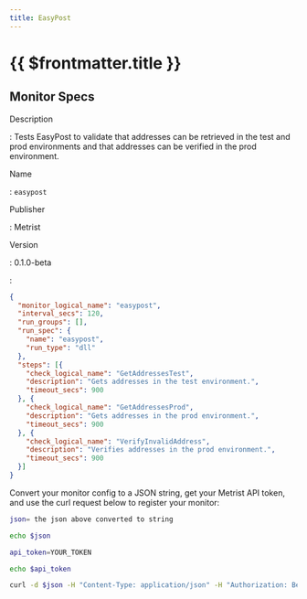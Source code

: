 ```yaml
---
title: EasyPost
---
```


# {{ $frontmatter.title }}

## Monitor Specs

Description

: Tests EasyPost to validate that addresses can be retrieved in the test and prod environments and that addresses can be verified in the prod environment.

Name

: `easypost`

Publisher

: Metrist

Version

: 0.1.0-beta

: &nbsp;


<!--@include: /parts/_1.md-->


<!--@include: /parts/_2.md-->


<!--@include: /parts/_3.md-->





<!--@include: /parts/_4.md-->


```json
{
  "monitor_logical_name": "easypost",
  "interval_secs": 120,
  "run_groups": [],
  "run_spec": {
    "name": "easypost",
    "run_type": "dll"
  },
  "steps": [{
    "check_logical_name": "GetAddressesTest",
    "description": "Gets addresses in the test environment.",
    "timeout_secs": 900
  }, {
    "check_logical_name": "GetAddressesProd",
    "description": "Gets addresses in the prod environment.",
    "timeout_secs": 900
  }, {
    "check_logical_name": "VerifyInvalidAddress",
    "description": "Verifies addresses in the prod environment.",
    "timeout_secs": 900
  }]
}
```




Convert your monitor config to a JSON string, get your Metrist API token, and use the curl request below to register your monitor:

```sh
json= the json above converted to string

echo $json

api_token=YOUR_TOKEN

echo $api_token

curl -d $json -H "Content-Type: application/json" -H "Authorization: Bearer $api_token" 'https://app.metrist.io/api/v0/monitor-config'

```

<!--@include: /parts/tips_api.md-->


<!--@include: /parts/_5.md-->


<!--@include: /parts/result.md-->